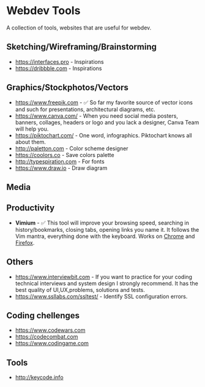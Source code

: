# Webdev Tools

A collection of tools, websites that are useful for webdev.

## Sketching/Wireframing/Brainstorming

- https://interfaces.pro - Inspirations
- https://dribbble.com - Inspirations

## Graphics/Stockphotos/Vectors

- https://www.freepik.com - ✅ So far my favorite source of vector icons and such for presentations, architectural diagrams, etc.
- https://www.canva.com/ - When you need social media posters, banners, collages, headers or logo and you lack a designer, Canva Team will help you.
- https://piktochart.com/ - One word, infographics. Piktochart knows all about them.
- http://paletton.com - Color scheme designer
- https://coolors.co - Save colors palette
- http://typespiration.com - For fonts
- https://www.draw.io - Draw diagram

## Media

## Productivity

- **Vimium** - ✅ This tool will improve your browsing speed, searching in history/bookmarks, closing tabs, opening links you name it. It follows the Vim mantra, everything done with the keyboard. Works on [Chrome](https://chrome.google.com/webstore/detail/vimium/dbepggeogbaibhgnhhndojpepiihcmeb) and [Firefox](https://addons.mozilla.org/en-US/firefox/addon/vimium-ff/).

## Others

- https://www.interviewbit.com - If you want to practice for your coding technical interviews and system design I strongly recommend. It has the best quality of UI,UX,problems, solutions and tests.
- https://www.ssllabs.com/ssltest/ - Identify SSL configuration errors.

## Coding chellenges

- https://www.codewars.com
- https://codecombat.com
- https://www.codingame.com

## Tools

- http://keycode.info
